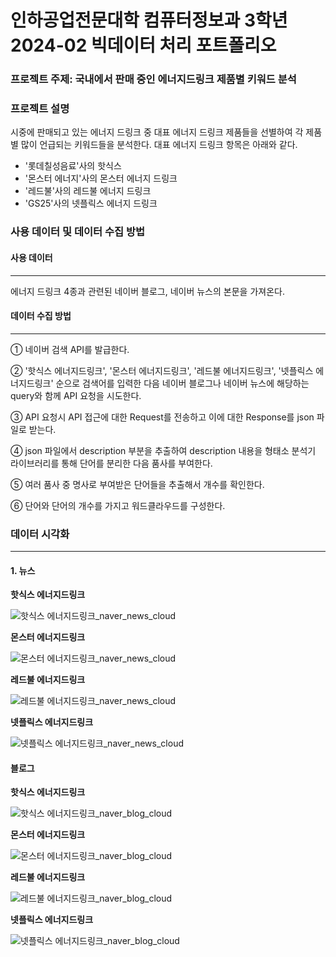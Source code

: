 # 인하공업전문대학 컴퓨터정보과 3학년 2024-02 빅데이터 처리 포트폴리오

### 프로젝트 주제: 국내에서 판매 중인 에너지드링크 제품별 키워드 분석

### 프로젝트 설명

시중에 판매되고 있는 에너지 드링크 중 대표 에너지 드링크 제품들을 선별하여 각 제품별 많이 언급되는 키워드들을 분석한다.
대표 에너지 드링크 항목은 아래와 같다.

-   '롯데칠성음료'사의 핫식스
-   '몬스터 에너지'사의 몬스터 에너지 드링크
-   '레드불'사의 레드불 에너지 드링크
-   'GS25'사의 넷플릭스 에너지 드링크

### 사용 데이터 및 데이터 수집 방법

#### 사용 데이터

<hr/>
에너지 드링크 4종과 관련된 네이버 블로그, 네이버 뉴스의 본문을 가져온다.

#### 데이터 수집 방법

<hr/>
① 네이버 검색 API를 발급한다.

② '핫식스 에너지드링크', '몬스터 에너지드링크', '레드불 에너지드링크', '넷플릭스 에너지드링크' 순으로 검색어를 입력한 다음 네이버 블로그나 네이버 뉴스에 해당하는 query와 함께 API 요청을 시도한다.

③ API 요청시 API 접근에 대한 Request를 전송하고 이에 대한 Response를 json 파일로 받는다.

④ json 파일에서 description 부분을 추출하여 description 내용을 형태소 분석기 라이브러리를 통해 단어를 분리한 다음 품사를 부여한다.

⑤ 여러 품사 중 명사로 부여받은 단어들을 추출해서 개수를 확인한다.

⑥ 단어와 단어의 개수를 가지고 워드클라우드를 구성한다.

### 데이터 시각화

<hr/>

#### **1. 뉴스**

**핫식스 에너지드링크**

![핫식스 에너지드링크_naver_news_cloud](https://github.com/user-attachments/assets/941134ce-1816-4b28-aada-1b8698ae4590)

**몬스터 에너지드링크**

![몬스터 에너지드링크_naver_news_cloud](https://github.com/user-attachments/assets/967761cb-8fe1-4eb5-a965-d3a24071ede7)

**레드불 에너지드링크**

![레드불 에너지드링크_naver_news_cloud](https://github.com/user-attachments/assets/ed84d239-9d5d-4b0f-8ad8-dd78ad226ec0)

**넷플릭스 에너지드링크**

![넷플릭스 에너지드링크_naver_news_cloud](https://github.com/user-attachments/assets/69a39d89-05e3-4a7d-aa5d-6e87d064f016)

#### **블로그**

**핫식스 에너지드링크**

![핫식스 에너지드링크_naver_blog_cloud](https://github.com/user-attachments/assets/400d9b51-f9e4-4c34-ab83-5207afd84e6f)

**몬스터 에너지드링크**

![몬스터 에너지드링크_naver_blog_cloud](https://github.com/user-attachments/assets/61c01fd1-f579-4b4c-993f-012f8879cd2f)

**레드불 에너지드링크**

![레드불 에너지드링크_naver_blog_cloud](https://github.com/user-attachments/assets/9eafda28-3dac-4fba-8cec-72797b153d12)

**넷플릭스 에너지드링크**

![넷플릭스 에너지드링크_naver_blog_cloud](https://github.com/user-attachments/assets/e2adc3de-d191-4ed3-b86b-a1b7f1c391fc)
